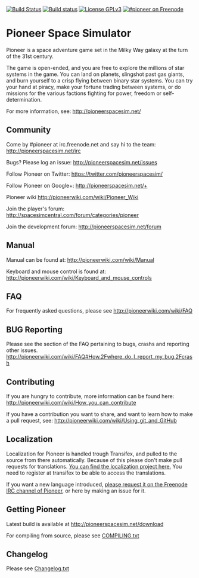 [![Build Status](https://travis-ci.org/pioneerspacesim/pioneer.svg?branch=master)](https://travis-ci.org/pioneerspacesim/pioneer)
[![Build status](https://ci.appveyor.com/api/projects/status/b2n2fe1vv3wr6n56/branch/master?svg=true)](https://ci.appveyor.com/project/pioneerspacesim/pioneer/branch/master)
[![License GPLv3](https://img.shields.io/badge/license-GPL_v3-green.svg)](http://www.gnu.org/licenses/gpl-3.0.html)
[![#pioneer on Freenode](https://img.shields.io/badge/Freenode-%23pioneer-brightgreen.svg)](https://kiwiirc.com/client/irc.freenode.net/pioneer)

# Pioneer Space Simulator

Pioneer is a space adventure game set in the Milky Way galaxy at the turn of
the 31st century.

The game is open-ended, and you are free to explore the millions of star
systems in the game. You can land on planets, slingshot past gas giants, and
burn yourself to a crisp flying between binary star systems. You can try your
hand at piracy, make your fortune trading between systems, or do missions for
the various factions fighting for power, freedom or self-determination.

For more information, see:
  http://pioneerspacesim.net/


## Community

Come by #pioneer at irc.freenode.net and say hi to the team:
  http://pioneerspacesim.net/irc

Bugs? Please log an issue:
  http://pioneerspacesim.net/issues

Follow Pioneer on Twitter:
  https://twitter.com/pioneerspacesim/

Follow Pioneer on Google+:
  http://pioneerspacesim.net/+

Pioneer wiki
  http://pioneerwiki.com/wiki/Pioneer_Wiki

Join the player's forum:
  http://spacesimcentral.com/forum/categories/pioneer

Join the development forum:
  http://pioneerspacesim.net/forum


## Manual

Manual can be found at:
  http://pioneerwiki.com/wiki/Manual

Keyboard and mouse control is found at:
  http://pioneerwiki.com/wiki/Keyboard_and_mouse_controls


## FAQ

For frequently asked questions, please see
  http://pioneerwiki.com/wiki/FAQ
  
  
## BUG Reporting

Please see the section of the FAQ pertaining to bugs, crashs and reporting other issues.
  http://pioneerwiki.com/wiki/FAQ#How.2Fwhere_do_I_report_my_bug.2Fcrash


## Contributing

If you are hungry to contribute, more information can be found here:
  http://pioneerwiki.com/wiki/How_you_can_contribute

If you have a contribution you want to share, and want to learn how to make a
pull request, see:
  http://pioneerwiki.com/wiki/Using_git_and_GitHub
  
## Localization

Localization for Pioneer is handled trough Transifex, and pulled to the source from there automatically. Because of this please don't make pull requests for translations. [You can find the localization project here.](https://www.transifex.com/pioneer/pioneer/dashboard/)
You need to register at transifex to be able to access the translations.

If you want a new language introduced, [please request it on the Freenode IRC channel of Pioneer](https://webchat.freenode.net/?channels=pioneer), or here by making an issue for it.

## Getting Pioneer

Latest build is available at
  http://pioneerspacesim.net/download

For compiling from source, please see [COMPILING.txt](https://github.com/pioneerspacesim/pioneer/blob/master/COMPILING.txt)


## Changelog

Please see [Changelog.txt](https://github.com/pioneerspacesim/pioneer/blob/master/Changelog.txt)

